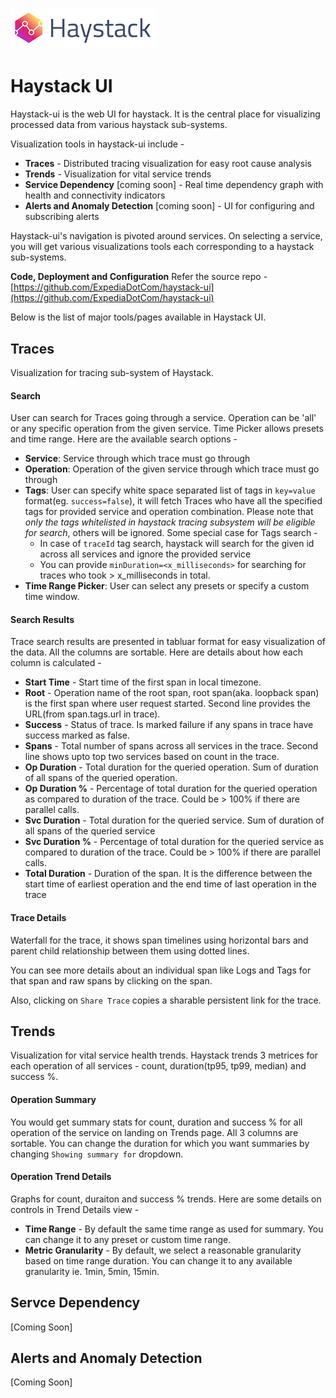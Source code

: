 # ![Haystack](../images/logo_small.png)

# Haystack UI
Haystack-ui is the web UI for haystack. It is the central place for visualizing processed data from various haystack sub-systems. 

Visualization tools in haystack-ui include -
* **Traces** - Distributed tracing visualization for easy root cause analysis 
* **Trends** - Visualization for vital service trends 
* **Service Dependency** [coming soon] - Real time dependency graph with health and connectivity indicators 
* **Alerts and Anomaly Detection** [coming soon] - UI for configuring and subscribing alerts 

Haystack-ui's navigation is pivoted around services. On selecting a service, you will get various visualizations tools each corresponding to a haystack sub-systems.

**Code, Deployment and Configuration**
Refer the source repo - [https://github.com/ExpediaDotCom/haystack-ui](https://github.com/ExpediaDotCom/haystack-ui)

Below is the list of major tools/pages available in Haystack UI.

## Traces 
Visualization for tracing sub-system of Haystack.

#### Search  
<TODO Add Image>

User can search for Traces going through a service. Operation can be 'all' or any specific operation from the given service. Time Picker allows presets and time range. 
Here are the available search options -
- **Service**: Service through which trace must go through
- **Operation**: Operation of the given service through which trace must go through
- **Tags**: User can specify white space separated list of tags in `key=value` format(eg. `success=false`), it will fetch Traces who have all the specified tags for provided service and operation combination. Please note that *only the tags whitelisted in haystack tracing subsystem will be eligible for search*, others will be ignored. Some special case for Tags search -
    - In case of `traceId` tag search, haystack will search for the given id across all services and ignore the provided service 
    - You can provide `minDuration=<x_milliseconds>` for searching for traces who took > x_milliseconds in total.
- **Time Range Picker**: User can select any presets or specify a custom time window.

#### Search Results
<TODO Add Image>

Trace search results are presented in tabluar format for easy visualization of the data. All the columns are sortable.
Here are details about how each column is calculated -
- **Start Time** - Start time of the first span in local timezone.
- **Root** - Operation name of the root span, root span(aka. loopback span) is the first span where user request started. Second line provides the URL(from span.tags.url in trace).
- **Success** - Status of trace. Is marked failure if any spans in trace have success marked as false.
- **Spans** - Total number of spans across all services in the trace. Second line shows upto top two services based on count in the trace.
- **Op Duration** - Total duration for the queried operation. Sum of duration of all spans of the queried operation.
- **Op Duration %** - Percentage of total duration for the queried operation as compared to duration of the trace. Could be > 100% if there are parallel calls.
- **Svc Duration** - Total duration for the queried service. Sum of duration of all spans of the queried service
- **Svc Duration %** - Percentage of total duration for the queried service as compared to duration of the trace. Could be > 100% if there are parallel calls.
- **Total Duration** - Duration of the span. It is the difference between the start time of earliest operation and the end time of last operation in the trace
  
#### Trace Details
<TODO Add Image>

Waterfall for the trace, it shows span timelines using horizontal bars and parent child relationship between them using dotted lines.

You can see more details about an individual span like Logs and Tags for that span and raw spans by clicking on the span.

Also, clicking on `Share Trace` copies a sharable persistent link for the trace.

## Trends
Visualization for vital service health trends. Haystack trends 3 metrices for each operation of all services - count, duration(tp95, tp99, median) and success %.

#### Operation Summary
<TODO Add Image>

You would get summary stats for count, duration and success % for all operation of the service on landing on Trends page. All 3 columns are sortable. You can change the duration for which you want summaries by changing `Showing summary for` dropdown.

#### Operation Trend Details 
<TODO Add Image>

Graphs for count, duraiton and success % trends. Here are some details on controls in Trend Details view -
- **Time Range** - By default the same time range as used for summary. You can change it to any preset or custom time range.
- **Metric Granularity** - By default, we select a reasonable granularity based on time range duration. You can change it to any available granularity ie. 1min, 5min, 15min.

## Servce Dependency
[Coming Soon]

## Alerts and Anomaly Detection
[Coming Soon]
